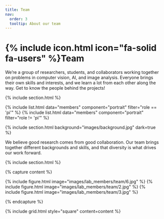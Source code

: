 ```yaml
---
title: Team
nav:
  order: 3
  tooltip: About our team
---
```


# {% include icon.html icon="fa-solid fa-users" %}Team

We’re a group of researchers, students, and collaborators working together on problems in computer vision, AI, and image analysis. Everyone brings their own skills and interests, and we learn a lot from each other along the way. Get to know the people behind the projects!

{% include section.html %}

{% include list.html data="members" component="portrait" filter="role == 'pi'" %}
{% include list.html data="members" component="portrait" filter="role != 'pi'" %}

{% include section.html background="images/background.jpg" dark=true %}

We believe good research comes from good collaboration. Our team brings together different backgrounds and skills, and that diversity is what drives our work forward.

{% include section.html %}

{% capture content %}

{% include figure.html image="images/lab_members/team/6.jpg" %}
{% include figure.html image="images/lab_members/team/2.jpg" %}
{% include figure.html image="images/lab_members/team/3.jpg" %}

{% endcapture %}

{% include grid.html style="square" content=content %}
